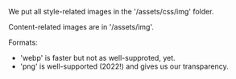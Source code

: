 
We put all style-related images in the '/assets/css/img' folder.

Content-related images are in '/assets/img'.

Formats:

- 'webp' is faster but not as well-supproted, yet.
- 'png' is well-supported (2022!) and gives us our transparency.


